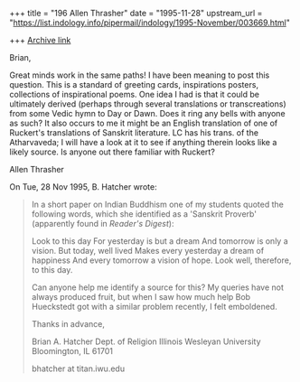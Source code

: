 +++
title = "196 Allen Thrasher"
date = "1995-11-28"
upstream_url = "https://list.indology.info/pipermail/indology/1995-November/003669.html"

+++
[Archive link](https://list.indology.info/pipermail/indology/1995-November/003669.html)

Brian,

Great minds work in the same paths!  I have been meaning to post this 
question.  This is a standard of greeting cards, inspirations posters, 
collections of inspirational poems.  One idea I had is that it could be 
ultimately derived (perhaps through several translations or 
transcreations) from some Vedic hymn to Day or Dawn.  Does it ring any 
bells with anyone as such?  It also occurs to me it might be an 
English translation of one of Ruckert's translations of Sanskrit 
literature.  LC has his trans. of the Atharvaveda; I will have a look at 
it to see if anything therein looks like a likely source.  Is anyone out 
there familiar with Ruckert?

Allen Thrasher

On Tue, 28 Nov 1995, B. Hatcher wrote:

> 
> In a short paper on Indian Buddhism one of my students quoted the 
> following words, which she identified as a 'Sanskrit Proverb' (apparently 
> found in _Reader's Digest_):
> 
> 	Look to this day
> 	For yesterday is but a dream
> 	And tomorrow is only a vision.
> 	But today, well lived
> 	Makes every yesterday a dream of happiness
> 	And every tomorrow a vision of hope.
> 	Look well, therefore, to this day.
> 
> Can anyone help me identify a source for this?  My queries have not 
> always produced fruit, but when I saw how much help Bob Hueckstedt got 
> with a similar problem recently, I felt emboldened.
> 
> Thanks in advance,
> 
> Brian A. Hatcher
> Dept. of Religion
> Illinois Wesleyan University
> Bloomington, IL  61701
> 
> bhatcher at titan.iwu.edu
> 
> 
>  
> 





